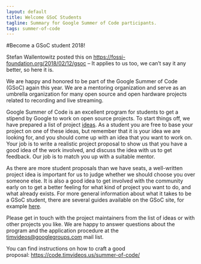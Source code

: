 ```yaml
---
layout: default
title: Welcome GSoC Students
tagline: Summary for Google Summer of Code participants.
tags: summer-of-code
---
```


#Become a GSoC student 2018!

Stefan Wallentowitz posted this on https://fossi-foundation.org/2018/02/12/gsoc – It applies to us too, we can’t say it any better, so here it is.

We are happy and honored to be part of the Google Summer of Code (GSoC) again this year. We are a mentoring organization and serve as an umbrella organization for many open source and open hardware projects related to recording and live streaming.

Google Summer of Code is an excellent program for students to get a stipend by Google to work on open source projects. To start things off, we have prepared a list of project [ideas](https://github.com/timvideos/getting-started/issues?q=is%3Aopen+is%3Aissue+label%3AGSoC).  As a student you are free to base your project on one of these ideas, but remember that it is your idea we are looking for, and you should come up with an idea that you want to work on. Your job is to write a realistic project proposal to show us that you have a good idea of the work involved, and discuss the idea with us to get feedback. Our job is to match you up with a suitable mentor.

As there are more student proposals than we have seats, a well-written project idea is important for us to judge whether we should choose you over someone else. It is also a good idea to get involved with the community early on to get a better feeling for what kind of project you want to do, and what already exists. For more general information about what it takes to be a GSoC student, there are several guides available on the GSoC site, for example [here](https://developers.google.com/open-source/gsoc/resources/manual).

Please get in touch with the project maintainers from the list of ideas or with other projects you like. We are happy to answer questions about the program and the application procedure at the timvideos@googlegroups.com mail list.

You can find instructions on how to craft a good proposal: https://code.timvideos.us/summer-of-code/

